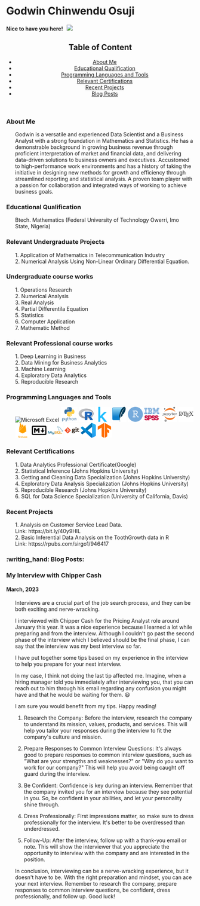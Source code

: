 <div id="header">
   <h1>Godwin Chinwendu Osuji</h1>
</div>
  <h4> Nice to have you here! &nbsp
  <img src="https://media.giphy.com/media/hvRJCLFzcasrR4ia7z/giphy.gif" width="30px"/>
 </h4>
<html>
<body>
   
  <header>
     <h2>Table of Content</h2>
    <nav>
      <ul>
        <li><a href="#about-me">About Me</a></li>
        <li><a href="#educational-qualification">Educational Qualification</a></li>
        <li><a href="#programming-languages-and-tools">Programming Languages and Tools</a></li>
        <li><a href="#relevant-certifications">Relevant Certifications</a></li>
        <li><a href="#recent-projects">Recent Projects</a></li>
        <li><a href="#blog-posts">Blog Posts</a></li>
      </ul>
    </nav>
  </header>

  
  <div id="about-me">
    <h3>About Me</h3>
    <ul>
Godwin is a versatile and experienced Data Scientist and a Business Analyst with a strong foundation in Mathematics and Statistics. He has a demonstrable background in growing business revenue through proficient interpretation of market and financial data, and delivering data-driven solutions to business owners and executives. Accustomed to high-performance work environments and has a history of taking the initiative in designing new methods for growth and efficiency through streamlined reporting and statistical analysis. A proven team player with a passion for collaboration and integrated ways of working to achieve business goals.
    </ul>
  </div>

  <div id="educational-qualification">
    <h3>Educational Qualification</h3>
    <ul>
       Btech. Mathematics (Federal University of Technology Owerri, Imo State, Nigeria)
    </ul>
     <h3>Relevant Undergraduate Projects</h3>
    <ul>
1. Application of Mathematics in Telecommunication Industry <br />
2. Numerical Analysis Using Non-Linear Ordinary Differential Equation. <br />
    </ul>
     <h3>Undergraduate course works</h3>
    <ul>
1. Operations Research <br />
2. Numerical Analysis <br />
3. Real Analysis <br />
4. Partial Differentila Equation <br />
5. Statistics <br />
6. Computer Application <br />
7. Mathematic Method <br />
    </ul>
     <h3>Relevant Professional course works</h3>
    <ul>
1. Deep Learning in Business <br />
2. Data Mining for Business Analytics <br />
3. Machine Learning <br />
4. Exploratory Data Analytics <br />
5. Reproducible Research <br />
    </ul>

  </div>

  <div id="programming-languages-and-tools">
     <h3>Programming Languages and Tools</h3>
     <ul>
     <div class="row">
        <img src="https://cdn.cdnlogo.com/logos/m/96/microsoft-excel.png" title="Microsoft Excel" alt="Microsoft Excel" width="40" height="40"/>
        <img src="https://github.com/devicons/devicon/blob/master/icons/python/python-original-wordmark.svg" title="Python" alt="Python" width="45" height="40"/>
        <img src="https://github.com/devicons/devicon/blob/master/icons/r/r-original.svg" title="R" alt="Rstudio" width="40" height="40"/>
        <img src="https://github.com/devicons/devicon/blob/master/icons/kaggle/kaggle-original.svg" title="Kaggle" alt="Kaggle" width="40" height="40"/>
        <img src="https://github.com/devicons/devicon/blob/master/icons/sqlite/sqlite-original.svg" title="Sqlite" alt="Sqlite" width="40" height="40"/>
        <img src="https://github.com/devicons/devicon/blob/master/icons/rstudio/rstudio-original.svg" title="Rstudio" alt="Rstudio " width="40" height="40"/>
        <img src="https://github.com/devicons/devicon/blob/master/icons/spss/spss-original.svg"  title="SPSS" alt="SPSS" width="40" height="40"/>&nbsp;
        <img src="https://github.com/devicons/devicon/blob/master/icons/jupyter/jupyter-original-wordmark.svg" title="Jupyter" alt="Jupyter" width="40" height="40"/>
        <img src="https://github.com/devicons/devicon/blob/master/icons/latex/latex-original.svg" title="Latex" alt="Latex" width="40" height="40"/>
        <img src="https://github.com/devicons/devicon/blob/master/icons/firebase/firebase-plain-wordmark.svg" title="Firebase" alt="Firebase" width="40" height="40"/>
        <img src="https://github.com/devicons/devicon/blob/master/icons/markdown/markdown-original.svg" title="Markdown"  alt="Markdown" width="40" height="40"/>
        <img src="https://github.com/devicons/devicon/blob/master/icons/mysql/mysql-original-wordmark.svg" title="MySQL"  alt="MySQL" width="40" height="40"/>
        <img src="https://github.com/devicons/devicon/blob/master/icons/git/git-original-wordmark.svg" title="Git" **alt="Git" width="40" height="40"/>
        <img src="https://github.com/devicons/devicon/blob/master/icons/vscode/vscode-original.svg" title="VSCode " **alt="VSCode" width="40" height="40"/>
        <img src="https://github.com/devicons/devicon/blob/master/icons/tensorflow/tensorflow-original.svg" title="Tensorflow" **alt="Tensorflow" width="40" height="40"/>
    </div>
     </ul>
  </div>

  <div id="relevant-certifications">
     <h3>Relevant Certifications</h3>
     <ul>
        1. Data Analytics Professional Certificate(Google) <br />
        2. Statistical Inference (Johns Hopkins University) <br />
        3. Getting and Cleaning Data Specialization (Johns Hopkins University) <br />
        4. Exploratory Data Analysis Specialization (Johns Hopkins University) <br />
        5. Reproducible Research (Johns Hopkins University) <br />
        6. SQL for Data Science Specialization (University of California, Davis) <br />
     </ul>
  </div>

  <div id="recent-projects">
     <h3> Recent Projects</h3>
    <ul>
       1. Analysis on Customer Service Lead Data. <br />
       Link: https://bit.ly/40y9HIL <br />
       2. Basic Inferential Data Analysis on the ToothGrowth data in R <br />
       Link: https://rpubs.com/sirgo1/946417</li>
    </ul>
  </div>

  <div id="blog-posts">
       <h3>:writing_hand: Blog Posts:</h3>
     <h3> My Interview with Chipper Cash</h3>
     <h4> March, 2023</h4>
    <ul>
Interviews are a crucial part of the job search process, and they can be both exciting and nerve-wracking.

I interviewed with Chipper Cash for the Pricing Analyst role around January this year. It was a nice experience because I learned a lot while preparing and from the interview. Although I couldn't go past the second phase of the interview which I believed should be the final phase, I can say that the interview was my best interview so far.

I have put together some tips based on my experience in the interview to help you prepare for your next interview.

In my case, I think not doing the last tip affected me. Imagine, when a hiring manager told you immediately after interviewing you, that you can reach out to him through his email regarding any confusion you might have and that he would be waiting for them. 😆

I am sure you would benefit from my tips. Happy reading!

1. Research the Company: Before the interview, research the company to understand its mission, values, products, and services. This will help you tailor your responses during the interview to fit the company's culture and mission.

2. Prepare Responses to Common Interview Questions: It's always good to prepare responses to common interview questions, such as "What are your strengths and weaknesses?" or "Why do you want to work for our company?" This will help you avoid being caught off guard during the interview.

3. Be Confident: Confidence is key during an interview. Remember that the company invited you for an interview because they see potential in you. So, be confident in your abilities, and let your personality shine through.

4. Dress Professionally: First impressions matter, so make sure to dress professionally for the interview. It's better to be overdressed than underdressed.

5. Follow-Up: After the interview, follow up with a thank-you email or note. This will show the interviewer that you appreciate the opportunity to interview with the company and are interested in the position.

In conclusion, interviewing can be a nerve-wracking experience, but it doesn't have to be. With the right preparation and mindset, you can ace your next interview. Remember to research the company, prepare responses to common interview questions, be confident, dress professionally, and follow up. Good luck!  
    </ul>
    
  </div>
</body>
</html>


  
  
                 

 
 
 



    

### 

  


<!---
sirgo1/sirgo1 is a ✨ special ✨ repository because its `README.md` (this file) appears on your GitHub profile.
You can click the Preview link to take a look at your changes.
--->
